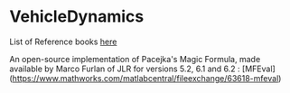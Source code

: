 # VehicleDynamics

List of Reference books [here](https://github.com/EricCabrol/VehicleDynamics/blob/master/books.md)

An open-source implementation of Pacejka's Magic Formula, made available by Marco Furlan of JLR for versions 5.2, 6.1 and 6.2 : [MFEval] (https://www.mathworks.com/matlabcentral/fileexchange/63618-mfeval)
